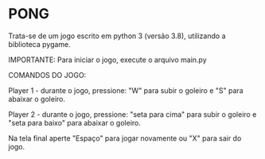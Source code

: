 # PONG

Trata-se de um jogo escrito em python 3 (versão 3.8), utilizando a biblioteca pygame.

IMPORTANTE: Para iniciar o jogo, execute o arquivo main.py

COMANDOS DO JOGO:

Player 1 - durante o jogo, pressione: "W" para subir o goleiro e "S" para abaixar o goleiro.

Player 2 - durante o jogo, pressione:  "seta para cima" para subir o goleiro e "seta para baixo" para abaixar o goleiro.

Na tela final aperte "Espaço" para jogar novamente ou "X" para sair do jogo.
